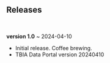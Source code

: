 ## Releases
<br>

**version 1.0** ~ 2024-04-10
- Initial release. Coffee brewing.
- TBIA Data Portal version 20240410
